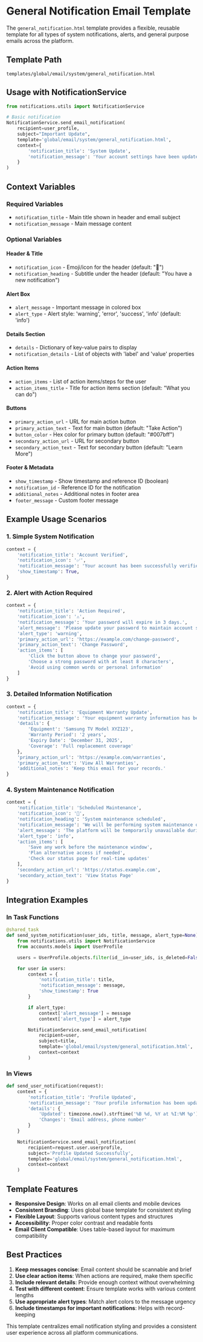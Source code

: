 # General Notification Email Template

The `general_notification.html` template provides a flexible, reusable template for all types of system notifications, alerts, and general purpose emails across the platform.

## Template Path
```
templates/global/email/system/general_notification.html
```

## Usage with NotificationService

```python
from notifications.utils import NotificationService

# Basic notification
NotificationService.send_email_notification(
    recipient=user_profile,
    subject="Important Update",
    template='global/email/system/general_notification.html',
    context={
        'notification_title': 'System Update',
        'notification_message': 'Your account settings have been updated successfully.',
    }
)
```

## Context Variables

### Required Variables
- `notification_title` - Main title shown in header and email subject
- `notification_message` - Main message content

### Optional Variables

#### Header & Title
- `notification_icon` - Emoji/icon for the header (default: "📧")
- `notification_heading` - Subtitle under the header (default: "You have a new notification")

#### Alert Box
- `alert_message` - Important message in colored box
- `alert_type` - Alert style: 'warning', 'error', 'success', 'info' (default: 'info')

#### Details Section
- `details` - Dictionary of key-value pairs to display
- `notification_details` - List of objects with 'label' and 'value' properties

#### Action Items
- `action_items` - List of action items/steps for the user
- `action_items_title` - Title for action items section (default: "What you can do")

#### Buttons
- `primary_action_url` - URL for main action button
- `primary_action_text` - Text for main button (default: "Take Action")
- `button_color` - Hex color for primary button (default: "#007bff")
- `secondary_action_url` - URL for secondary button
- `secondary_action_text` - Text for secondary button (default: "Learn More")

#### Footer & Metadata
- `show_timestamp` - Show timestamp and reference ID (boolean)
- `notification_id` - Reference ID for the notification
- `additional_notes` - Additional notes in footer area
- `footer_message` - Custom footer message

## Example Usage Scenarios

### 1. Simple System Notification
```python
context = {
    'notification_title': 'Account Verified',
    'notification_icon': '✅',
    'notification_message': 'Your account has been successfully verified.',
    'show_timestamp': True,
}
```

### 2. Alert with Action Required
```python
context = {
    'notification_title': 'Action Required',
    'notification_icon': '⚠️',
    'notification_message': 'Your password will expire in 3 days.',
    'alert_message': 'Please update your password to maintain account security.',
    'alert_type': 'warning',
    'primary_action_url': 'https://example.com/change-password',
    'primary_action_text': 'Change Password',
    'action_items': [
        'Click the button above to change your password',
        'Choose a strong password with at least 8 characters',
        'Avoid using common words or personal information'
    ]
}
```

### 3. Detailed Information Notification
```python
context = {
    'notification_title': 'Equipment Warranty Update',
    'notification_message': 'Your equipment warranty information has been updated.',
    'details': {
        'Equipment': 'Samsung TV Model XYZ123',
        'Warranty Period': '2 years',
        'Expiry Date': 'December 31, 2025',
        'Coverage': 'Full replacement coverage'
    },
    'primary_action_url': 'https://example.com/warranties',
    'primary_action_text': 'View All Warranties',
    'additional_notes': 'Keep this email for your records.'
}
```

### 4. System Maintenance Notification
```python
context = {
    'notification_title': 'Scheduled Maintenance',
    'notification_icon': '🔧',
    'notification_heading': 'System maintenance scheduled',
    'notification_message': 'We will be performing system maintenance on Saturday, August 28th from 2:00 AM to 4:00 AM EST.',
    'alert_message': 'The platform will be temporarily unavailable during this time.',
    'alert_type': 'info',
    'action_items': [
        'Save any work before the maintenance window',
        'Plan alternative access if needed',
        'Check our status page for real-time updates'
    ],
    'secondary_action_url': 'https://status.example.com',
    'secondary_action_text': 'View Status Page'
}
```

## Integration Examples

### In Task Functions
```python
@shared_task
def send_system_notification(user_ids, title, message, alert_type=None):
    from notifications.utils import NotificationService
    from accounts.models import UserProfile

    users = UserProfile.objects.filter(id__in=user_ids, is_deleted=False)

    for user in users:
        context = {
            'notification_title': title,
            'notification_message': message,
            'show_timestamp': True
        }

        if alert_type:
            context['alert_message'] = message
            context['alert_type'] = alert_type

        NotificationService.send_email_notification(
            recipient=user,
            subject=title,
            template='global/email/system/general_notification.html',
            context=context
        )
```

### In Views
```python
def send_user_notification(request):
    context = {
        'notification_title': 'Profile Updated',
        'notification_message': 'Your profile information has been updated successfully.',
        'details': {
            'Updated': timezone.now().strftime('%B %d, %Y at %I:%M %p'),
            'Changes': 'Email address, phone number'
        }
    }

    NotificationService.send_email_notification(
        recipient=request.user.userprofile,
        subject='Profile Updated Successfully',
        template='global/email/system/general_notification.html',
        context=context
    )
```

## Template Features

- **Responsive Design**: Works on all email clients and mobile devices
- **Consistent Branding**: Uses global base template for consistent styling
- **Flexible Layout**: Supports various content types and structures
- **Accessibility**: Proper color contrast and readable fonts
- **Email Client Compatible**: Uses table-based layout for maximum compatibility

## Best Practices

1. **Keep messages concise**: Email content should be scannable and brief
2. **Use clear action items**: When actions are required, make them specific
3. **Include relevant details**: Provide enough context without overwhelming
4. **Test with different content**: Ensure template works with various content lengths
5. **Use appropriate alert types**: Match alert colors to the message urgency
6. **Include timestamps for important notifications**: Helps with record-keeping

This template centralizes email notification styling and provides a consistent user experience across all platform communications.
